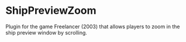 # ShipPreviewZoom
Plugin for the game Freelancer (2003) that allows players to zoom in the ship preview window by scrolling.
